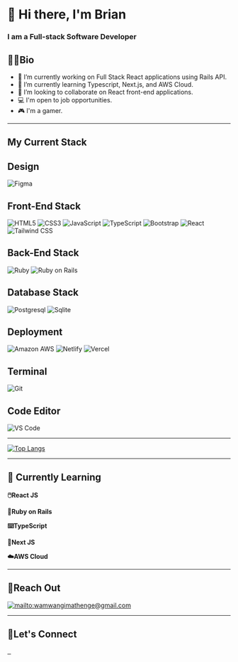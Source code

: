 # 🦁 Hi there, I'm Brian
### I am a Full-stack Software Developer

## 👨‍💻Bio
- 🔭 I’m currently working on Full Stack React applications using Rails API.
- 🌱 I’m currently learning Typescript, Next.js, and AWS Cloud.
- 👯 I’m looking to collaborate on React front-end applications.
- 💻 I'm open to job opportunities.
- 🎮 I'm a gamer.


---
## My Current Stack

## Design
![Figma](https://img.shields.io/badge/Figma-F24E1E?style=for-the-badge&logo=figma&logoColor=white)


## Front-End Stack
![HTML5](https://img.shields.io/badge/html5-%23E34F26.svg?style=for-the-badge&logo=html5&logoColor=white) 
![CSS3](https://img.shields.io/badge/css3-%231572B6.svg?style=for-the-badge&logo=css3&logoColor=white) 
![JavaScript](https://img.shields.io/badge/javascript-%23323330.svg?style=for-the-badge&logo=javascript&logoColor=%23F7DF1E) 
![TypeScript](https://img.shields.io/badge/typescript-%23007ACC.svg?style=for-the-badge&logo=typescript&logoColor=white) 
![Bootstrap](https://img.shields.io/badge/bootstrap-%23563D7C.svg?style=for-the-badge&logo=bootstrap&logoColor=white) 
![React](https://img.shields.io/badge/react-%2320232a.svg?style=for-the-badge&logo=react&logoColor=%2361DAFB) 
![Tailwind CSS](https://img.shields.io/badge/Tailwind_CSS-38B2AC?style=for-the-badge&logo=tailwind-css&logoColor=white) 


## Back-End Stack
![Ruby](https://img.shields.io/badge/ruby-%23CC342D.svg?style=for-the-badge&logo=ruby&logoColor=white) 
![Ruby on Rails](https://img.shields.io/badge/Ruby_on_Rails-CC0000?style=for-the-badge&logo=ruby-on-rails&logoColor=white) 


## Database Stack
![Postgresql](https://img.shields.io/badge/PostgreSQL-316192?style=for-the-badge&logo=postgresql&logoColor=white) 
![Sqlite](https://img.shields.io/badge/SQLite-07405E?style=for-the-badge&logo=sqlite&logoColor=white) 


## Deployment
![Amazon AWS](https://img.shields.io/badge/Amazon_AWS-FF9900?style=for-the-badge&logo=amazonaws&logoColor=white) 
![Netlify](https://img.shields.io/badge/Netlify-00C7B7?style=for-the-badge&logo=netlify&logoColor=white) 
![Vercel](https://img.shields.io/badge/Vercel-000000?style=for-the-badge&logo=vercel&logoColor=white) 


## Terminal
![Git](https://img.shields.io/badge/GIT-E44C30?style=for-the-badge&logo=git&logoColor=white) 

## Code Editor
![VS Code](https://img.shields.io/badge/Visual_Studio_Code-0078D4?style=for-the-badge&logo=visual%20studio%20code&logoColor=white)

---
[![Top Langs](https://github-readme-stats-git-masterrstaa-rickstaa.vercel.app/api/top-langs/?username=wamwangi-mathenge&theme=blue-green&hide_border=false)](https://github.com/wamwangi-mathenge/github-readme-stats)


---

## 🔨 Currently Learning

**🖱️React JS**

**💎Ruby on Rails**

**⌨️TypeScript**

**🎨Next JS**

**☁️AWS Cloud**

---

## 📧Reach Out
<a href="">
    <img 
        src="https://img.shields.io/badge/Gmail-D14836?style=for-the-badge&logo=gmail&logoColor=white"
        alt="mailto:wamwangimathenge@gmail.com"
    >
</a>

---
## 🤝Let's Connect


<a href="https://www.linkedin.com/in/brian-mathenge-aa4981221/">
    <img 
        src="https://img.shields.io/badge/LinkedIn-0077B5?style=for-the-badge&logo=linkedin&logoColor=white"
        alt=""
    >
</a>
<a href="https://twitter.com/_BrianMathenge">
    <img 
        src="https://img.shields.io/badge/Twitter-1DA1F2?style=for-the-badge&logo=twitter&logoColor=white"
        alt=""
    >
</a>
<a href="https://twitter.com/_BrianMathenge">
    <img 
        src="https://img.shields.io/badge/Spotify-1ED760?&style=for-the-badge&logo=spotify&logoColor=white"
        alt=""
    >
</a>